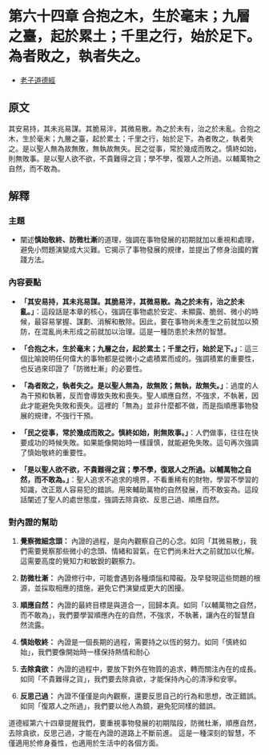 # 第六十四章 合抱之木，生於毫末；九層之臺，起於累土；千里之行，始於足下。為者敗之，執者失之。
- [老子道德經](https://www.daodejing.org/)


## 原文
其安易持，其未兆易謀。其脆易泮，其微易散。為之於未有，治之於未亂。合抱之木，生於毫末；九層之臺，起於累土；千里之行，始於足下。為者敗之，執者失之。是以聖人無為故無敗，無執故無失。民之從事，常於幾成而敗之。慎終如始，則無敗事。是以聖人欲不欲，不貴難得之貨；學不學，復眾人之所過。以輔萬物之自然，而不敢為。


## 解釋
### 主題
- 闡述**慎始敬終、防微杜漸**的道理，強調在事物發展的初期就加以重視和處理，避免小問題演變成大災難。它揭示了事物發展的規律，並提出了修身治國的實踐方法。

### 內容要點
*   **「其安易持，其未兆易謀。其脆易泮，其微易散。為之於未有，治之於未亂。」**：這段話是本章的核心，強調在事物處於安定、未顯露、脆弱、微小的時候，最容易掌握、謀劃、消解和散除。因此，要在事物尚未產生之前就加以預防，在混亂尚未形成之前就加以治理。這是一種防患於未然的智慧。

*   **「合抱之木，生於毫末；九層之台，起於累土；千里之行，始於足下。」**：這三個比喻說明任何偉大的事物都是從微小之處積累而成的。強調積累的重要性，也反過來印證了「防微杜漸」的必要性。

*   **「為者敗之，執者失之。是以聖人無為，故無敗；無執，故無失。」**：過度的人為干預和執著，反而會導致失敗和喪失。聖人順應自然，不強求，不執著，因此才能避免失敗和喪失。這裡的「無為」並非什麼都不做，而是指順應事物發展的規律，不強行干預。

*   **「民之從事，常於幾成而敗之。慎終如始，則無敗事。」**：人們做事，往往在快要成功的時候失敗。如果能像開始時一樣謹慎，就能避免失敗。這句再次強調了慎始敬終的重要性。

*   **「是以聖人欲不欲，不貴難得之貨；學不學，復眾人之所過。以輔萬物之自然，而不敢為。」**：聖人追求不追求的境界，不看重稀有的財物，學習不學習的知識，改正眾人容易犯的錯誤。用來輔助萬物的自然發展，而不敢妄為。這段話闡述了聖人的處世態度，強調去除貪欲、反思己過、順應自然。

### 對內證的幫助
1.  **覺察微細念頭：** 內證的過程，是向內觀察自己的心念。如同「其微易散」，我們需要覺察那些微小的念頭、情緒和習氣，在它們尚未壯大之前就加以化解。這需要高度的覺知力和敏銳的觀察力。

2.  **防微杜漸：** 內證修行中，可能會遇到各種煩惱和障礙。及早發現這些問題的根源，並採取相應的措施，避免它們演變成更大的困擾。

3.  **順應自然：** 內證的最終目標是與道合一，回歸本真。如同「以輔萬物之自然，而不敢為」，我們要學習順應內在的自然，不強求，不執著，讓內在的智慧自然流露。

4.  **慎始敬終：** 內證是一個長期的過程，需要持之以恆的努力。如同「慎終如始」，我們要像開始時一樣保持熱情和耐心

5.  **去除貪欲：** 內證的過程中，要放下對外在物質的追求，轉而關注內在的成長。如同「不貴難得之貨」，我們要去除貪欲，才能保持內心的清淨和安寧。

6.  **反思己過：** 內證不僅僅是向內觀察，還要反思自己的行為和思想，改正錯誤。如同「復眾人之所過」，我們要以他人為鏡，避免犯同樣的錯誤。

道德經第六十四章提醒我們，要重視事物發展的初期階段，防微杜漸，順應自然，去除貪欲，反思己過，才能在內證的道路上不斷前進。 這是一種深刻的智慧，不僅適用於修身養性，也適用於生活中的各個方面。